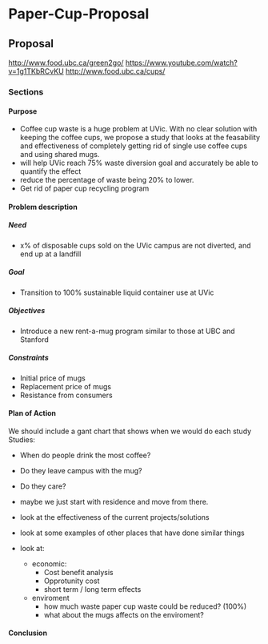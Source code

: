 # Paper-Cup-Proposal

## Proposal

http://www.food.ubc.ca/green2go/
https://www.youtube.com/watch?v=1g1TKbRCvKU
http://www.food.ubc.ca/cups/

### Sections

#### Purpose

* Coffee cup waste is a huge problem at UVic. With no clear solution with keeping the coffee cups, we propose a study that looks at the feasability and effectiveness of completely getting rid of single use coffee cups and using shared mugs.
* will help UVic reach 75% waste diversion goal and accurately be able to quantify the effect
* reduce the percentage of waste being 20% to lower.
* Get rid of paper cup recycling program

#### Problem description

##### Need

* x% of disposable cups sold on the UVic campus are not diverted, and end up at a landfill

##### Goal

* Transition to 100% sustainable liquid container use at UVic

##### Objectives

* Introduce a new rent-a-mug program similar to those at UBC and Stanford

##### Constraints

* Initial price of mugs
* Replacement price of mugs
* Resistance from consumers

#### Plan of Action

We should include a gant chart that shows when we would do each study
Studies: 
* When do people drink the most coffee?
* Do they leave campus with the mug?
* Do they care?
* maybe we just start with residence and move from there.

* look at the effectiveness of the current projects/solutions
* look at some examples of other places that have done similar things
* look at:
  * economic:
    * Cost benefit analysis
    * Opprotunity cost
    * short term / long term effects
  * enviroment
    * how much waste paper cup waste could be reduced? (100%)
    * what about the mugs affects on the enviroment?

#### Conclusion
